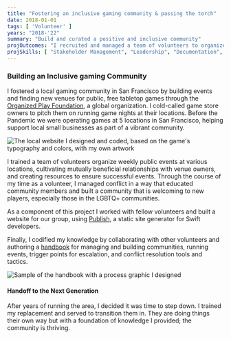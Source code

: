 ```yaml
---
title: "Fostering an inclusive gaming community & passing the torch"
date: 2018-01-01
tags: [ 'Volunteer' ]
years: "2018-'22"
summary: "Build and curated a positive and inclusive community"
projOutcomes: "I recruited and managed a team of volunteers to organize events at local gaming shops in San Francisco. I built documentation for future volunteers, and crafted policies for crisis management."
projSkills: [ "Stakeholder Management", "Leadership", "Documentation", "Scheduling", "Facilitation", "Problem Solving", "Conflict Management", "Static Sites", "Swift", "Publish" ]
---
```


### Building an Inclusive gaming Community 

I fostered a local gaming community in San Francisco by building events and finding new venues for public, free tabletop games through the [Organized Play Foundation](https://www.organizedplayfoundation.org/), a global organization. I cold-called game store owners to pitch them on running game nights at their locations. Before the Pandemic we were operating games at 5 locations in San Francisco, helping support local small businesses as part of a vibrant community. 

![The local website I designed and coded, based on the game's typography and colors, with my own artwork](/org-play-site.jpg)

I trained a team of volunteers organize weekly public events at various locations, cultivating mutually beneficial relationships with venue owners, and creating resources to ensure successful events. Through the course of my time as a volunteer, I managed conflict in a way that educated community members and built a community that is welcoming to new players, especially those in the LGBTQ+ communities. 

As a component of this project I worked with fellow volunteers and built a website for our group, using [Publish](https://github.com/JohnSundell/Publish), a static site generator for Swift developers. 

Finally, I codified my knowledge by collaborating with other volunteers and authoring a [handbook](https://organizedplayfoundation.org/Lorespire/VO-Handbook) for managing and building communities, running events, trigger points for escalation, and conflict resolution tools and tactics.  

![Sample of the handbook with a process graphic I designed](/vo-handbook-conflict-resolution.jpg)

#### Handoff to the Next Generation

After years of running the area, I decided it was time to step down. I trained my replacement and served to transition them in. They are doing things their own way but with a foundation of knowledge I provided; the community is thriving.